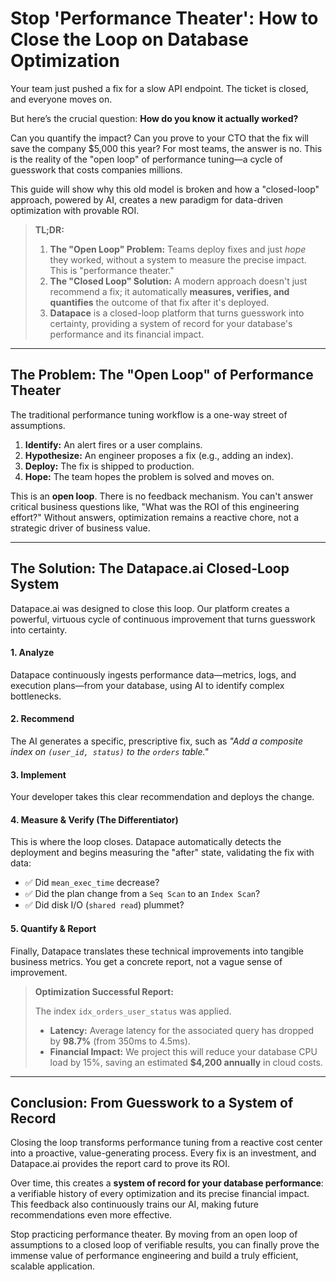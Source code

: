 # Stop 'Performance Theater': How to Close the Loop on Database Optimization

Your team just pushed a fix for a slow API endpoint. The ticket is closed, and everyone moves on.

But here’s the crucial question: **How do you know it actually worked?**

Can you quantify the impact? Can you prove to your CTO that the fix will save the company $5,000 this year? For most teams, the answer is no. This is the reality of the "open loop" of performance tuning—a cycle of guesswork that costs companies millions.

This guide will show why this old model is broken and how a "closed-loop" approach, powered by AI, creates a new paradigm for data-driven optimization with provable ROI.

> **TL;DR:**
>
> 1.  **The "Open Loop" Problem:** Teams deploy fixes and just *hope* they worked, without a system to measure the precise impact. This is "performance theater."
> 2.  **The "Closed Loop" Solution:** A modern approach doesn't just recommend a fix; it automatically **measures, verifies, and quantifies** the outcome of that fix after it's deployed.
> 3.  **Datapace** is a closed-loop platform that turns guesswork into certainty, providing a system of record for your database's performance and its financial impact.

---

## The Problem: The "Open Loop" of Performance Theater

The traditional performance tuning workflow is a one-way street of assumptions.



1.  **Identify:** An alert fires or a user complains.
2.  **Hypothesize:** An engineer proposes a fix (e.g., adding an index).
3.  **Deploy:** The fix is shipped to production.
4.  **Hope:** The team hopes the problem is solved and moves on.

This is an **open loop**. There is no feedback mechanism. You can't answer critical business questions like, "What was the ROI of this engineering effort?" Without answers, optimization remains a reactive chore, not a strategic driver of business value.

---

## The Solution: The Datapace.ai Closed-Loop System

Datapace.ai was designed to close this loop. Our platform creates a powerful, virtuous cycle of continuous improvement that turns guesswork into certainty.



#### 1. Analyze
Datapace continuously ingests performance data—metrics, logs, and execution plans—from your database, using AI to identify complex bottlenecks.

#### 2. Recommend
The AI generates a specific, prescriptive fix, such as *"Add a composite index on `(user_id, status)` to the `orders` table."*

#### 3. Implement
Your developer takes this clear recommendation and deploys the change.

#### 4. Measure & Verify (The Differentiator)
This is where the loop closes. Datapace automatically detects the deployment and begins measuring the "after" state, validating the fix with data:

* ✅ Did `mean_exec_time` decrease?
* ✅ Did the plan change from a `Seq Scan` to an `Index Scan`?
* ✅ Did disk I/O (`shared read`) plummet?

#### 5. Quantify & Report
Finally, Datapace translates these technical improvements into tangible business metrics. You get a concrete report, not a vague sense of improvement.



> **Optimization Successful Report:**
>
> The index `idx_orders_user_status` was applied.
>
> * **Latency:** Average latency for the associated query has dropped by **98.7%** (from 350ms to 4.5ms).
> * **Financial Impact:** We project this will reduce your database CPU load by 15%, saving an estimated **$4,200 annually** in cloud costs.

---

## Conclusion: From Guesswork to a System of Record

Closing the loop transforms performance tuning from a reactive cost center into a proactive, value-generating process. Every fix is an investment, and Datapace.ai provides the report card to prove its ROI.

Over time, this creates a **system of record for your database performance**: a verifiable history of every optimization and its precise financial impact. This feedback also continuously trains our AI, making future recommendations even more effective.

Stop practicing performance theater. By moving from an open loop of assumptions to a closed loop of verifiable results, you can finally prove the immense value of performance engineering and build a truly efficient, scalable application.